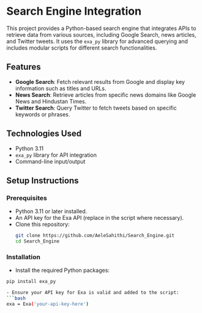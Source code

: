 # Search Engine Integration

This project provides a Python-based search engine that integrates APIs to retrieve data from various sources, including Google Search, news articles, and Twitter tweets. It uses the `exa_py` library for advanced querying and includes modular scripts for different search functionalities.

## Features
- **Google Search**: Fetch relevant results from Google and display key information such as titles and URLs.
- **News Search**: Retrieve articles from specific news domains like Google News and Hindustan Times.
- **Twitter Search**: Query Twitter to fetch tweets based on specific keywords or phrases.

## Technologies Used
- Python 3.11
- `exa_py` library for API integration
- Command-line input/output

## Setup Instructions

### Prerequisites
- Python 3.11 or later installed.
- An API key for the Exa API (replace in the script where necessary).
- Clone this repository:
  ```bash
  git clone https://github.com/AeleSahithi/Search_Engine.git
  cd Search_Engine

### Installation
- Install the required Python packages:
 ```bash
 pip install exa_py

- Ensure your API key for Exa is valid and added to the script:
```bash
exa = Exa('your-api-key-here')
